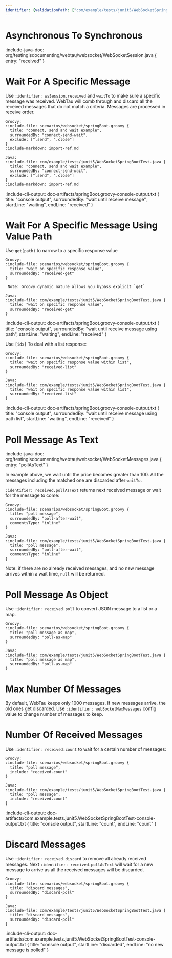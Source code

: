 ```yaml
---
identifier: {validationPath: ["com/example/tests/junit5/WebSocketSpringBootTest.java", "org/testingisdocumenting/webtau/websocket/WebSocketConfig.java"]}
---
```


# Asynchronous To Synchronous

:include-java-doc: org/testingisdocumenting/webtau/websocket/WebSocketSession.java { entry: "received" }

# Wait For A Specific Message

Use `:identifier: wsSession.received` and `waitTo` to make sure a specific message was received. WebTau will comb through and discard all the received messages that do not match a criteria.
Messages are processed in receive order.

```tabs
Groovy:
:include-file: scenarios/websocket/springBoot.groovy {
  title: "connect, send and wait example", 
  surroundedBy: "connect-send-wait", 
  exclude: [".send", ".close"]
}
:include-markdown: import-ref.md

Java:
:include-file: com/example/tests/junit5/WebSocketSpringBootTest.java {
  title: "connect, send and wait example", 
  surroundedBy: "connect-send-wait",
  exclude: [".send", ".close"]
}
:include-markdown: import-ref.md
```

:include-cli-output: doc-artifacts/springBoot.groovy-console-output.txt {
  title: "console output",
  surroundedBy: "wait until receive message",
  startLine: "waiting", 
  endLine: "received"
}

# Wait For A Specific Message Using Value Path

Use `get(path)` to narrow to a specific response value

```tabs
Groovy:
:include-file: scenarios/websocket/springBoot.groovy {
  title: "wait on specific response value", 
  surroundedBy: "received-get"
}

 Note: Groovy dynamic nature allows you bypass explicit `get`

Java:
:include-file: com/example/tests/junit5/WebSocketSpringBootTest.java {
  title: "wait on specific response value", 
  surroundedBy: "received-get"
}
```

:include-cli-output: doc-artifacts/springBoot.groovy-console-output.txt {
  title: "console output",
  surroundedBy: "wait until receive message using path",
  startLine: "waiting",
  endLine: "received"
}

Use `[idx]` To deal with a list response:

```tabs
Groovy:
:include-file: scenarios/websocket/springBoot.groovy {
  title: "wait on specific response value within list", 
  surroundedBy: "received-list"
}

Java:
:include-file: com/example/tests/junit5/WebSocketSpringBootTest.java {
  title: "wait on specific response value within list", 
  surroundedBy: "received-list"
}
```

:include-cli-output: doc-artifacts/springBoot.groovy-console-output.txt {
  title: "console output",
  surroundedBy: "wait until receive message using path list",
  startLine: "waiting",
  endLine: "received"
}

# Poll Message As Text

:include-java-doc: org/testingisdocumenting/webtau/websocket/WebSocketMessages.java { entry: "pollAsText" }

In example above, we wait until the price becomes greater than 100. All the messages including the matched one are discarded after `waitTo`.

`:identifier: received.pollAsText` returns next received message or wait for the message to come:

```tabs
Groovy:
:include-file: scenarios/websocket/springBoot.groovy {
  title: "poll message", 
  surroundedBy: "poll-after-wait",
  commentsType: "inline"
}

Java:
:include-file: com/example/tests/junit5/WebSocketSpringBootTest.java {
  title: "poll message", 
  surroundedBy: "poll-after-wait",
  commentsType: "inline"
}
```

Note: if there are no already received messages, and no new message arrives within a wait time, `null` will be returned.

# Poll Message As Object

Use `:identifier: received.poll` to convert JSON message to a list or a map. 

```tabs
Groovy:
:include-file: scenarios/websocket/springBoot.groovy {
  title: "poll message as map", 
  surroundedBy: "poll-as-map"
}

Java:
:include-file: com/example/tests/junit5/WebSocketSpringBootTest.java {
  title: "poll message as map", 
  surroundedBy: "poll-as-map"
}
```

# Max Number Of Messages

By default, WebTau keeps only 1000 messages. If new messages arrive, the old ones get discarded. 
Use `:identifier: webSocketMaxMessages` config value to change number of messages to keep.

# Number Of Received Messages

Use `:identifier: received.count` to wait for a certain number of messages:

```tabs
Groovy:
:include-file: scenarios/websocket/springBoot.groovy {
  title: "poll message", 
  include: "received.count"
}

Java:
:include-file: com/example/tests/junit5/WebSocketSpringBootTest.java {
  title: "poll message", 
  include: "received.count"
}
```

:include-cli-output: doc-artifacts/com.example.tests.junit5.WebSocketSpringBootTest-console-output.txt {
  title: "console output",
  startLine: "count",
  endLine: "count"
}

# Discard Messages

Use `:identifier: received.discard` to remove all already received messages. 
Next `:identifier: received.pollAsText` will wait for a new message to arrive as all the received messages will be discarded.

```tabs
Groovy:
:include-file: scenarios/websocket/springBoot.groovy {
  title: "discard messages", 
  surroundedBy: "discard-poll"
}

Java:
:include-file: com/example/tests/junit5/WebSocketSpringBootTest.java {
  title: "discard messages", 
  surroundedBy: "discard-poll"
}
```

:include-cli-output: doc-artifacts/com.example.tests.junit5.WebSocketSpringBootTest-console-output.txt {
  title: "console output",
  startLine: "discarded",
  endLine: "no new message is polled"
}
